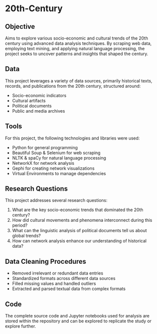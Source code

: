 # 20th-Century
## Objective 
Aims to explore various socio-economic and cultural trends of the 20th century using advanced data analysis techniques. By scraping web data, employing text mining, and applying natural language processing, the project seeks to uncover patterns and insights that shaped the century.
## Data 
This project leverages a variety of data sources, primarily historical texts, records, and publications from the 20th century, structured around:
- Socio-economic indicators
- Cultural artifacts
- Political documents
- Public and media archives
## Tools 
For this project, the following technologies and libraries were used:
- Python for general programming
- Beautiful Soup & Selenium for web scraping
- NLTK & spaCy for natural language processing
- NetworkX for network analysis
- Gephi for creating network visualizations
- Virtual Environments to manage dependencies
## Research Questions
This project addresses several research questions:

1) What are the key socio-economic trends that dominated the 20th century?
2) How did cultural movements and phenomena interconnect during this period?
3) What can the linguistic analysis of political documents tell us about global trends?
4) How can network analysis enhance our understanding of historical data?
## Data Cleaning Procedures
- Removed irrelevant or redundant data entries
- Standardized formats across different data sources
- Filled missing values and handled outliers
- Extracted and parsed textual data from complex formats
## Code
The complete source code and Jupyter notebooks used for analysis are stored within the repository and can be explored to replicate the study or explore further.


